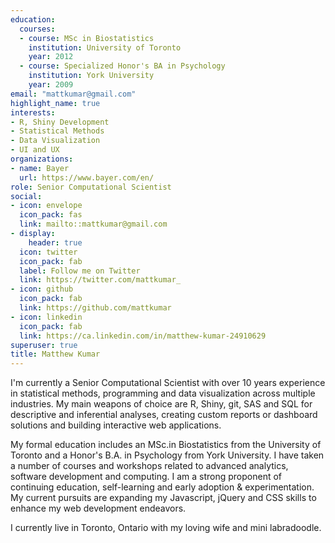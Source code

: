 ```yaml
---
education:
  courses:
  - course: MSc in Biostatistics
    institution: University of Toronto
    year: 2012
  - course: Specialized Honor's BA in Psychology
    institution: York University
    year: 2009
email: "mattkumar@gmail.com"
highlight_name: true
interests:
- R, Shiny Development
- Statistical Methods
- Data Visualization
- UI and UX
organizations:
- name: Bayer
  url: https://www.bayer.com/en/
role: Senior Computational Scientist
social:
- icon: envelope
  icon_pack: fas
  link: mailto::mattkumar@gmail.com
- display:
    header: true
  icon: twitter
  icon_pack: fab
  label: Follow me on Twitter
  link: https://twitter.com/mattkumar_
- icon: github
  icon_pack: fab
  link: https://github.com/mattkumar
- icon: linkedin
  icon_pack: fab
  link: https://ca.linkedin.com/in/matthew-kumar-24910629
superuser: true
title: Matthew Kumar
---
```


I'm currently a Senior Computational Scientist with over 10 years experience in statistical methods, programming and data visualization across multiple industries. My main weapons of choice are R, Shiny, git, SAS and SQL for descriptive and inferential analyses, creating custom reports or dashboard solutions and building interactive web applications.

My formal education includes an MSc.in Biostatistics from the University of Toronto and a Honor's B.A. in Psychology from York University. I have taken a number of courses and workshops related to advanced analytics, software development and computing. I am a strong proponent of continuing education, self-learning and early adoption & experimentation. My current pursuits are expanding my Javascript, jQuery and CSS skills to enhance my web development endeavors.

I currently live in Toronto, Ontario with my loving wife and mini labradoodle.

